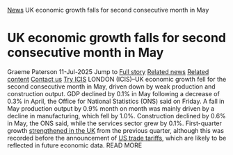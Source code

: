 [News](https://www.icis.com/explore/resources/news/) UK economic growth falls for second consecutive month in May
# UK economic growth falls for second consecutive month in May
Graeme Paterson
11-Jul-2025
Jump to
[Full story](https://www.icis.com/explore/resources/news/2025/07/11/11118505/uk-economic-growth-falls-for-second-consecutive-month-in-may/#full-story)
[Related news](https://www.icis.com/explore/resources/news/2025/07/11/11118505/uk-economic-growth-falls-for-second-consecutive-month-in-may/#related-articles)
[Related content](https://www.icis.com/explore/resources/news/2025/07/11/11118505/uk-economic-growth-falls-for-second-consecutive-month-in-may/#related-contents)
[Contact us](https://www.icis.com/explore/resources/news/2025/07/11/11118505/uk-economic-growth-falls-for-second-consecutive-month-in-may/#contact-us)
[Try ICIS](https://www.icis.com/explore/contact/try-icis-today/?intcmp=individual-news_try-icis)
LONDON (ICIS)–UK economic growth fell for the second consecutive month in May, driven down by weak production and construction output. 
GDP declined by 0.1% in May following a decrease of 0.3% in April, the Office for National Statistics (ONS) said on Friday. 
A fall in May production output by 0.9% month on month was mainly driven by a decline in manufacturing, which fell by 1.0%. 
Construction declined by 0.6% in May, the ONS said, while the services sector grew by 0.1%. 
First-quarter growth [ strengthened in the UK](https://subscriber.icis.com/news/petchem/news-article-00111100939) from the previous quarter, although this was recorded before the announcement of [ US trade tariffs](https://subscriber.icis.com/intelligence/1e18c969-8ff1-4928-892e-72d2b8af9230), which are likely to be reflected in future economic data. 
READ MORE
